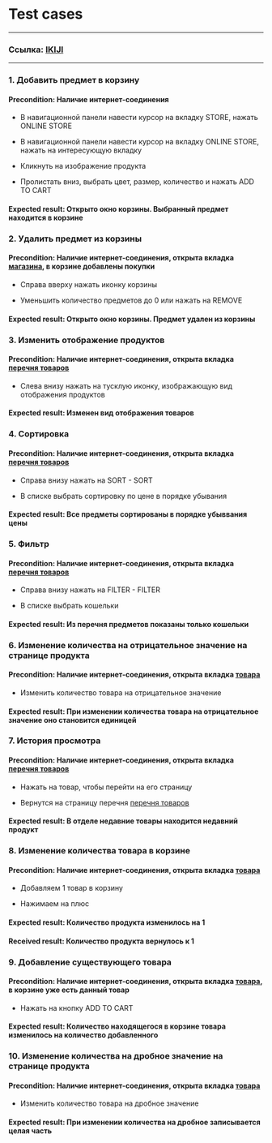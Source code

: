 # Test cases
---

### Ссылка: [IKIJI](https://ikiji.jp/en/#)

---

### 1. Добавить предмет в корзину

#### Precondition: Наличие интернет-соединения

* В навигационной панели навести курсор на вкладку STORE, нажать ONLINE STORE

* В навигационной панели навести курсор на вкладку ONLINE STORE, нажать на интересующую вкладку

* Кликнуть на изображение продукта

* Пролистать вниз, выбрать цвет, размер, количество и нажать ADD TO CART

#### Expected result: Открыто окно корзины. Выбранный предмет находится в корзине

### 2. Удалить предмет из корзины

#### Precondition: Наличие интернет-соединения, открыта вкладка [магазина](https://store.ikiji.jp/), в корзине добавлены покупки 

* Справа вверху нажать иконку корзины

* Уменьшить количество предметов до 0 или нажать на REMOVE

#### Expected result: Открыто окно корзины. Предмет удален из корзины

### 3. Изменить отображение продуктов

#### Precondition: Наличие интернет-соединения, открыта вкладка [перечня товаров](https://store.ikiji.jp/collections/pants) 

* Слева внизу нажать на тусклую иконку, изображающую вид отображения продуктов

#### Expected result: Изменен вид отображения товаров

### 4. Сортировка

#### Precondition: Наличие интернет-соединения, открыта вкладка [перечня товаров](https://store.ikiji.jp/collections/pants)

* Справа внизу нажать на SORT - SORT

* В списке выбрать сортировку по цене в порядке убывания

#### Expected result: Все предметы сортированы в порядке убыввания цены

### 5. Фильтр

#### Precondition: Наличие интернет-соединения, открыта вкладка [перечня товаров](https://store.ikiji.jp/collections/accessories)

* Справа внизу нажать на FILTER - FILTER

* В списке выбрать кошельки

#### Expected result: Из перечня предметов показаны только кошельки

### 6. Изменение количества на отрицательное значение на странице продукта

#### Precondition: Наличие интернет-соединения, открыта вкладка [товара](https://store.ikiji.jp/products/tps-sweat-shirttps%E7%B8%AB%E8%A3%BD%E8%A3%8F%E8%B5%B7%E6%AF%9B%E3%82%B9%E3%82%A6%E3%82%A7%E3%83%83%E3%83%88%E3%82%B7%E3%83%A3%E3%83%84-br-22aw%E6%96%B0%E8%89%B2?variant=42814778572957) 

* Изменить количество товара на отрицательное значение

#### Expected result: При изменении количества товара на отрицательное значение оно становится единицей

### 7. История просмотра

#### Precondition: Наличие интернет-соединения, открыта вкладка [перечня товаров](https://store.ikiji.jp/collections/accessories)

* Нажать на товар, чтобы перейти на его страницу

* Вернутся на страницу перечня [перечня товаров](https://store.ikiji.jp/collections/accessories)

#### Expected result: В отделе недавние товары находится недавний продукт

### 8. Изменение количества товара в корзине

#### Precondition: Наличие интернет-соединения, открыта вкладка [товара](https://store.ikiji.jp/products/tps-sweat-shirttps%E7%B8%AB%E8%A3%BD%E8%A3%8F%E8%B5%B7%E6%AF%9B%E3%82%B9%E3%82%A6%E3%82%A7%E3%83%83%E3%83%88%E3%82%B7%E3%83%A3%E3%83%84-br-22aw%E6%96%B0%E8%89%B2?variant=42814778572957)

* Добавляем 1 товар в корзину

* Нажимаем на плюс

#### Expected result: Количество продукта изменилось на 1

#### Received result: Количество продукта вернулось к 1

### 9. Добавление существующего товара

#### Precondition: Наличие интернет-соединения, открыта вкладка [товара](https://store.ikiji.jp/products/tps-sweat-shirttps%E7%B8%AB%E8%A3%BD%E8%A3%8F%E8%B5%B7%E6%AF%9B%E3%82%B9%E3%82%A6%E3%82%A7%E3%83%83%E3%83%88%E3%82%B7%E3%83%A3%E3%83%84-br-22aw%E6%96%B0%E8%89%B2?variant=42814778572957), в корзине уже есть данный товар 

* Нажать на кнопку ADD TO CART

#### Expected result: Количество находящегося в корзине товара изменилось на количество добавленного

### 10. Изменение количества на дробное значение на странице продукта

#### Precondition: Наличие интернет-соединения, открыта вкладка [товара](https://store.ikiji.jp/products/tps-sweat-shirttps%E7%B8%AB%E8%A3%BD%E8%A3%8F%E8%B5%B7%E6%AF%9B%E3%82%B9%E3%82%A6%E3%82%A7%E3%83%83%E3%83%88%E3%82%B7%E3%83%A3%E3%83%84-br-22aw%E6%96%B0%E8%89%B2?variant=42814778572957) 

* Изменить количество товара на дробное значение

#### Expected result: При изменении количества на дробное записывается целая часть

